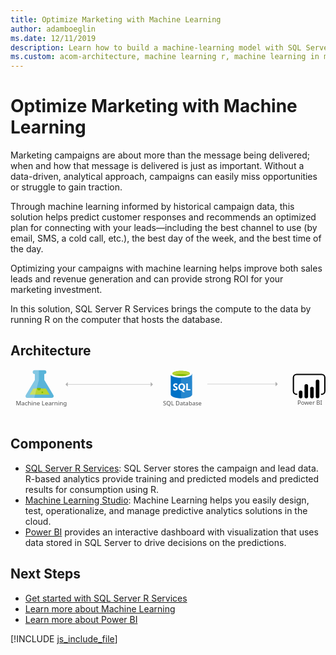 ```yaml
---
title: Optimize Marketing with Machine Learning
author: adamboeglin
ms.date: 12/11/2019
description: Learn how to build a machine-learning model with SQL Server 2016 with R Services to optimize and manage marketing campaigns.
ms.custom: acom-architecture, machine learning r, machine learning in marketing, machine learning marketing
---
```

# Optimize Marketing with Machine Learning

Marketing campaigns are about more than the message being delivered; when and how that message is delivered is just as important. Without a data-driven, analytical approach, campaigns can easily miss opportunities or struggle to gain traction.

Through machine learning informed by historical campaign data, this solution helps predict customer responses and recommends an optimized plan for connecting with your leads—including the best channel to use (by email, SMS, a cold call, etc.), the best day of the week, and the best time of the day.

Optimizing your campaigns with machine learning helps improve both sales leads and revenue generation and can provide strong ROI for your marketing investment.

In this solution, SQL Server R Services brings the compute to the data by running R on the computer that hosts the database.


## Architecture

<svg class="architecture-diagram" aria-labelledby="optimize-marketing-with-machine-learning" height="140.97" viewbox="0 0 920.904 140.97" width="920.904" xmlns="http://www.w3.org/2000/svg"><title id="optimize-marketing-with-machine-learning">Optimize marketing with machine learning</title><desc>Learn how to build a machine-learning model with SQL Server 2016 with R Services to optimize and manage marketing campaigns.</desc><text fill="#505050" font-family="SegoeUI, Segoe UI" font-size="16.653" style="isolation: isolate" transform="translate(838.693 102.884) scale(1.036 1)">Power BI </text><text fill="#505050" font-family="SegoeUI, Segoe UI" font-size="16.653" transform="translate(446.005 104.454) scale(1.036 1)">SQL Database</text><g><path d="M468.3,10.222l.129,61.89c.013,6.425,14.407,11.606,32.148,11.569l-.153-73.526Z" fill="#0072c6"></path><path d="M498.525,83.663h.44c17.74-.037,32.113-5.168,32.1-11.464l-.126-60.631-32.564.068Z" fill="#0072c6"></path><path d="M498.525,83.713h.44c17.74-.037,32.113-5.171,32.1-11.472l-.126-60.673-32.564.068Z" fill="#fff" opacity="0.15" style="isolation: isolate"></path><path d="M530.939,11.567c.013,6.425-14.359,11.664-32.1,11.7S466.706,18.126,466.692,11.7,481.051.037,498.791,0s32.134,5.142,32.148,11.567" fill="#fff"></path><path d="M524.37,10.911c.009,4.242-11.426,7.7-25.54,7.73s-25.565-3.381-25.573-7.623,11.428-7.7,25.541-7.73,25.563,3.383,25.572,7.623" fill="#7fba00"></path><path d="M519.026,15.613c3.343-1.3,5.35-2.933,5.346-4.7-.009-4.242-11.458-7.654-25.573-7.625s-25.549,3.49-25.54,7.731c0,1.765,2.017,3.386,5.366,4.676,4.668-1.823,11.967-3.009,20.194-3.026s15.529,1.138,20.208,2.942" fill="#b8d432"></path><path d="M488.7,54.616a5.276,5.276,0,0,1-2.083,4.472,9.383,9.383,0,0,1-5.778,1.6,11,11,0,0,1-5.249-1.12l-.009-4.525a8.094,8.094,0,0,0,5.362,2.054,3.645,3.645,0,0,0,2.184-.57,1.77,1.77,0,0,0,.768-1.5,2.1,2.1,0,0,0-.745-1.6,13.635,13.635,0,0,0-3.022-1.747q-4.642-2.165-4.65-5.927a5.36,5.36,0,0,1,2.013-4.38,8.249,8.249,0,0,1,5.368-1.658,13.42,13.42,0,0,1,4.922.768l.009,4.226a8.02,8.02,0,0,0-4.668-1.4,3.453,3.453,0,0,0-2.076.561,1.759,1.759,0,0,0-.76,1.493,2.13,2.13,0,0,0,.619,1.575,9.948,9.948,0,0,0,2.526,1.515,12.5,12.5,0,0,1,4.057,2.72A5.082,5.082,0,0,1,488.7,54.616Z" fill="#fff"></path><path d="M510.505,49.991a11.566,11.566,0,0,1-1.614,6.209,8.679,8.679,0,0,1-4.572,3.7l5.892,5.431-5.937.012-4.209-4.7a9.845,9.845,0,0,1-4.874-1.418,8.947,8.947,0,0,1-3.358-3.633,11.171,11.171,0,0,1-1.192-5.151,12.046,12.046,0,0,1,1.267-5.622,9.088,9.088,0,0,1,3.59-3.8,10.512,10.512,0,0,1,5.314-1.339,9.78,9.78,0,0,1,5.014,1.277,8.778,8.778,0,0,1,3.442,3.654A11.573,11.573,0,0,1,510.505,49.991Zm-4.805.265a7.932,7.932,0,0,0-1.354-4.868,4.348,4.348,0,0,0-3.68-1.782,4.616,4.616,0,0,0-3.8,1.8,7.464,7.464,0,0,0-1.418,4.781,7.448,7.448,0,0,0,1.408,4.739,4.5,4.5,0,0,0,3.721,1.766,4.559,4.559,0,0,0,3.743-1.725A7.286,7.286,0,0,0,505.7,50.256Z" fill="#fff"></path><polygon fill="#fff" points="525.95 60.237 513.878 60.262 513.835 39.99 518.401 39.98 518.436 56.549 525.942 56.533 525.95 60.237"></polygon></g><g><path d="M125,73.5,98.768,29.912l-.037-17.666H99.2a5.563,5.563,0,0,0,5.651-5.469A5.562,5.562,0,0,0,99.18,1.331l-28.521.059A5.563,5.563,0,0,0,65.008,6.86a5.563,5.563,0,0,0,5.674,5.445h.472l.037,17.665L45.14,73.662c-2.858,4.792-.5,8.7,5.23,8.691l69.436-.145C125.539,82.2,127.876,78.275,125,73.5Z" fill="#59b4d9"></path><polygon fill="#b8d432" points="66.631 54.834 55.882 72.863 114.253 72.741 103.43 54.757 66.631 54.834"></polygon><path d="M83.072,60.151a5.181,5.181,0,0,0,5.264-5.094,4.9,4.9,0,0,0-.542-2.223l-9.476.02a4.894,4.894,0,0,0-.533,2.225A5.183,5.183,0,0,0,83.072,60.151Z" fill="#7fba00"></path><ellipse cx="92.986" cy="66.009" fill="#7fba00" rx="2.588" ry="2.494" transform="translate(-0.137 0.194) rotate(-0.119)"></ellipse><path d="M45.14,73.662,71.191,29.968,71.154,12.3h-.472a5.563,5.563,0,0,1-5.674-5.445,5.561,5.561,0,0,1,5.651-5.467l12.29-.026L83.008,29.8,69.34,82.314l-18.97.04C44.636,82.365,42.282,78.454,45.14,73.662Z" fill="#fff" opacity="0.25" style="isolation: isolate"></path></g><text fill="#505050" font-family="SegoeUI, Segoe UI" font-size="17.174" transform="translate(15.245 104.896) scale(1.036 1)">Machine Learning</text><path d="M909.617,73.771h-1.93v-3.86h1.93a7.436,7.436,0,0,0,7.427-7.427V23.059a7.436,7.436,0,0,0-7.427-7.428H836.495a7.436,7.436,0,0,0-7.427,7.428V62.487a7.436,7.436,0,0,0,7.427,7.427h1.93v3.86h-1.93a11.3,11.3,0,0,1-11.286-11.287V23.059A11.3,11.3,0,0,1,836.5,11.772h73.121A11.3,11.3,0,0,1,920.9,23.059V62.487a11.3,11.3,0,0,1-11.287,11.287"></path><path d="M848.349,60.849h0a5.237,5.237,0,0,1,5.237,5.237V78.163a5.238,5.238,0,0,1-5.238,5.238h0a5.237,5.237,0,0,1-5.239-5.235V66.087a5.238,5.238,0,0,1,5.238-5.238Z"></path><path d="M864.822,83.4a5.239,5.239,0,0,1-5.239-5.238v-31a5.238,5.238,0,1,1,10.477,0v31a5.239,5.239,0,0,1-5.238,5.239"></path><path d="M897.766,83.249a5.239,5.239,0,0,1-5.239-5.238v-43.9a5.238,5.238,0,0,1,10.477,0h0v43.9a5.239,5.239,0,0,1-5.238,5.239"></path><path d="M881.294,83.4a5.239,5.239,0,0,1-5.239-5.238V55.135a5.238,5.238,0,1,1,10.477,0V78.164a5.239,5.239,0,0,1-5.238,5.239"></path><g><line fill="none" stroke="#afafaf" stroke-miterlimit="10" stroke-width="1.074" x1="166.423" x2="410.734" y1="42.773" y2="42.773"></line><polygon fill="#afafaf" points="167.298 36.25 167.298 49.297 160.775 42.773 167.298 36.25"></polygon><polygon fill="#afafaf" points="409.86 36.25 409.86 49.297 416.382 42.773 409.86 36.25"></polygon></g><g><line fill="none" stroke="#afafaf" stroke-miterlimit="10" stroke-width="1.074" x1="575.442" x2="775.795" y1="41.926" y2="41.926"></line><polygon fill="#afafaf" points="774.92 35.402 774.92 48.45 781.442 41.926 774.92 35.402"></polygon></g></svg>

## Components
* [SQL Server R Services](https://www.microsoft.comhttp://azure.microsoft.com/sql-server/sql-server-r-services): SQL Server stores the campaign and lead data. R-based analytics provide training and predicted models and predicted results for consumption using R.
* [Machine Learning Studio](http://azure.microsoft.com/services/machine-learning-studio/): Machine Learning helps you easily design, test, operationalize, and manage predictive analytics solutions in the cloud.
* [Power BI](https://powerbi.microsoft.com) provides an interactive dashboard with visualization that uses data stored in SQL Server to drive decisions on the predictions.

## Next Steps
* [Get started with SQL Server R Services](https://www.microsoft.com/sql-server/sql-server-r-services)
* [Learn more about Machine Learning](https://docs.microsoft.com/azure/machine-learning/machine-learning-what-is-machine-learning)
* [Learn more about Power BI](https://powerbi.microsoft.com/documentation/powerbi-landing-page/)

[!INCLUDE [js_include_file](../../_js/index.md)]
